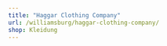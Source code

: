 ```yaml
---
title: "Haggar Clothing Company"
url: /williamsburg/haggar-clothing-company/
shop: Kleidung
---
```

